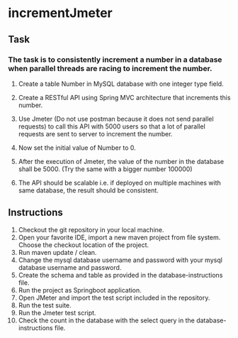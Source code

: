 # incrementJmeter

## Task

### The task is to consistently increment a number in a database when parallel threads are racing to increment the number.

1. Create a table Number in MySQL database with one integer type field.

2. Create a RESTful API using Spring MVC architecture that increments this number.

3. Use Jmeter (Do not use postman because it does not send parallel requests) to call this API with 5000 users so that a lot of parallel requests are sent to server to increment the number.

4. Now set the initial value of Number to 0.

5. After the execution of Jmeter, the value of the number in the database shall be 5000. (Try the same with a bigger number 100000)

6. The API should be scalable i.e. if deployed on multiple machines with same database, the result should be consistent.


## Instructions

1. Checkout the git repository in your local machine.
2. Open your favorite IDE, import a new maven project from file system. Choose the checkout location of the project.
3. Run maven update / clean.
4. Change the mysql database username and password with your mysql database username and password.
5. Create the schema and table as provided in the database-instructions file.
6. Run the project as Springboot application.
7. Open JMeter and import the test script included in the repository.
8. Run the test suite.
9. Run the Jmeter test script.
10. Check the count in the database with the select query in the database-instructions file.
